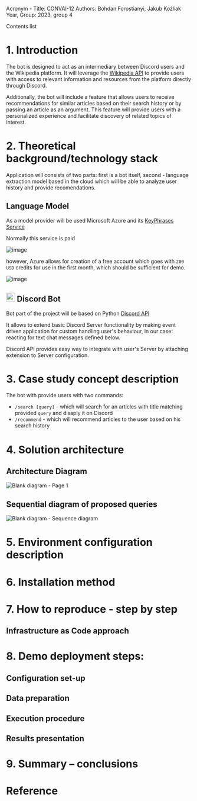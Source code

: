 Acronym - Title: CONVAI-12
Authors: Bohdan Forostianyi, Jakub Koźliak
Year, Group: 2023, group 4


Contents list

# 1. Introduction

The bot is designed to act as an intermediary between Discord users and the Wikipedia platform. It will leverage the [Wikipedia API](https://en.wikipedia.org/w/api.php?action=help&modules=query) to provide users with access to relevant information and resources from the platform directly through Discord.

Additionally, the bot will include a feature that allows users to receive recommendations for similar articles based on their search history or by passing an article as an argument. This feature will provide users with a personalized experience and facilitate discovery of related topics of interest.


# 2. Theoretical background/technology stack

Application will consists of two parts: first is a bot itself, second - language extraction model based in the cloud which will be able to analyze user history and provide recomendations.

## Language Model

As a model provider will be used Microsoft Azure and its [KeyPhrases Service](https://learn.microsoft.com/en-us/connectors/cognitiveservicestextanalytics/?context=%2Fazure%2Fcognitive-services%2Flanguage-service%2Fcontext%2Fcontext&fbclid=IwAR3jIeFY1hPbyTBLq55i17pqwRCWCPj4OO-mncsk-T7_4oPZ_WBOLEJQaBk#async-keyphrases-(2022-05-01))

Normally this service is paid

![image](https://user-images.githubusercontent.com/21079319/228912379-64e183f8-43bc-46ba-a30d-53a5b5334614.png)

however, Azure allows for creation of a free account which goes with `200 USD` credits for use in the first month, which should be sufficient for demo.

![image](https://user-images.githubusercontent.com/21079319/228914251-d13bb603-6a61-4e3a-989f-ea721ccc6184.png)

##  <img src="https://theme.zdassets.com/theme_assets/678183/84b82d07b293907113d9d4dafd29bfa170bbf9b6.ico" width="24"> Discord Bot 

Bot part of the project will be based on Python [Discord API](https://discord.com/developers/docs/intro)

It allows to extend basic Discord Server functionality by making event driven application for custom handling user's behaviour, 
in our case: reacting for text chat messages defined below.

Discord API provides easy way to integrate with user's Server by attaching extension to Server configuration.

# 3. Case study concept description


The bot with provide users with two commands:

 - `/search [query]` - which will search for an articles with title matching provided `query` and disaply it on Discord
 - `/recommend` - which will recommend articles to the user based on his search history

# 4. Solution architecture

## Architecture Diagram
![Blank diagram - Page 1](https://user-images.githubusercontent.com/80708447/233092309-cc6e9dd9-95c2-474e-a23f-38cc9ea3b9a8.png)

## Sequential diagram of proposed queries
![Blank diagram - Sequence diagram](https://user-images.githubusercontent.com/80708447/233092448-af865d80-6597-4589-8c2c-c38e578fecd9.png)


# 5. Environment configuration description
# 6. Installation method
# 7. How to reproduce - step by step
## Infrastructure as Code approach
# 8. Demo deployment steps:
## Configuration set-up
## Data preparation
## Execution procedure
## Results presentation
# 9. Summary – conclusions
# Reference




